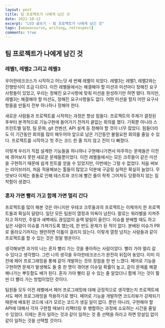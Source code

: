 ```yaml
---
layout: post
title: 팀 프로젝트가 나에게 남긴 것
date: 2021-10-12
excerpt: "LV3 글쓰기 - 팀 프로젝트가 나에게 남긴 것"
tags: [woowacourse, writing, retrospect]
comments: true
---
```


## 팀 프로젝트가 나에게 남긴 것

### 레벨1, 레벨2 그리고 레벨3
우아한테크코스가 시작하고 어느덧 세 번째 레벨이 되었다.
레벨3는 레벨1, 레벨2와는 진행방식이 조금 다르다.
이전 레벨들에서는 해결해야 할 미션과 미션마다 정해진 요구사항들이 있었고,
우리는 정해진 요구사항에 맞춰 미션을 완성하기만 하면 됐다.
하지만, 레벨3는 해결해야 할 미션도, 정해진 요구사항들도 없다.
어떤 미션을 할지 어떤 요구사항들을 만들지 전부 하나하나 정해야 한다.

새로운 사람들과 프로젝트를 시작하는 과정은 항상 힘들다.
프로젝트의 주제가 결정된 후부터 본격적으로 기능구현에 들어가기 전까지 끝없는 회의를 했다.
기획뿐 아니라 스프린트별 일정, 팀 문화, git 컨벤션, API 설계 등 정해야 할 것이 너무 많았다.
힘들더라도 이 기간동안 회의를 많이 해두어야 앞으로 남은 기간동안 불필요한 회의를 줄일 수 있다.
프로젝트를 시작하고 첫 주는 코드 한 줄 치지 않고 진이 다 빠졌다.

이렇게 우리가 직접 설계한 기능들을 하나하나 구현해나가면서 마주하는 문제들은
이전에 겪어보지 못한 새로운 문제들뿐이었다.
이전 레벨들에서는 모든 크루들이 같은 미션을 구현하기 때문에 쉽게 힌트를 얻을 수 있었지만, 이번에는 그럴 수 없었다.
처음 써보는 라이브러리, 처음 적용해보는 툴들이 많았고 덕분에 구글링 실력은 확실히 늘었다.
무엇보다 이제는 충돌로 인해 테스트와 코드에 빨간 줄이 좍좍 그어져도 당황하지 않는 침착함이 생겼다.

### 혼자 가면 빨리 가고 함께 가면 멀리 간다
프로젝트를 많이 해본 것은 아니지만 우테코 크루들과의 프로젝트는 이제까지 한 프로젝트들과 확실히 달랐다.
일단 모든 팀원이 열정과 의욕이 넘친다.
말로는 워라밸을 지켜주자고 하지만, 주말과 새벽에도 끊임없이 슬랙 알림이 울린다.
이슈를 분배할 때도 하고 싶은 사람이 이슈를 가져가도록 했는데, 한 번도 문제가 된 적이 없다.
분배된 이슈가 PR로 올라오기까지는 웬만하면 이틀이 걸리지 않는다.
이렇게 열정 넘치는 사람들과 같이 프로젝트를 할 수 있는 것은 정말 행운이다.

생각해보면 과거의 나는 혼자 빨리 가는 것을 좋아하는 사람이었다.
빨리 가야 멀리 갈 수 있다고 생각했다.
그런 나의 생각을 우아한테크코스가 완전히 뒤집어 놓았다.
이미 이전에 페어 프로그래밍을 통해 같이 개발하는 것의 장점을 한 번 느꼈다. 페어로 기능을 구현하면 문제가 발생해도 둘 중 한 명이 겪어본 이슈일 확률이 높고, 같이 문제를 해결해나가는 뿌듯함도 배가 된다.
혼자 가야 빨리 갈 수 있는 줄 알았더니 함께 가는 것이 훨씬 더 빨리 가는 방법이었던 것이다.

팀원들 모두 이전 레벨에서 페어 프로그래밍에 대해 긍정적으로 생각했는지 프로젝트에서도 페어 프로그래밍을 적용하기로 했다.
페어로 기능을 개발하면 코드리뷰가 강제되기 때문에 배포된 코드에 내가 모르는 코드가 생길 일이 없다.
뿐만 아니라, 구현해야 할 API에 대해서 각자 구현할 때보다 리팩터링 후 병합하는 과정에 소요하는 시간을 줄일 수 있었다.
이제는 혼자 일하는 것과 같이 일하는 것 중 선택을 하라고 하면 망설임 없이 같이 일하는 것을 선택할 것이다. 